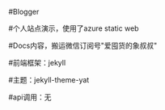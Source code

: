 #Blogger

#个人站点演示，使用了azure static web

#Docs内容，搬运微信订阅号"爱囤货的象叔叔"

#前端框架：jekyll

#主题：jekyll-theme-yat

#api调用：无
